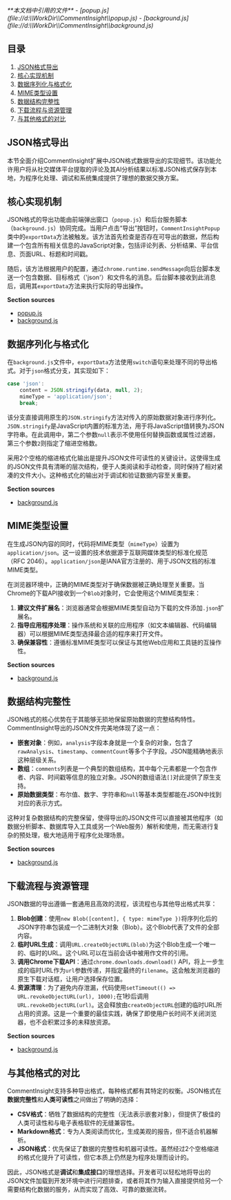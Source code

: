 <cite>
**本文档中引用的文件**
- [popup.js](file://d:\\WorkDir\\CommentInsight\\popup.js)
- [background.js](file://d:\\WorkDir\\CommentInsight\\background.js)
</cite>

## 目录
1. [JSON格式导出](#json格式导出)
2. [核心实现机制](#核心实现机制)
3. [数据序列化与格式化](#数据序列化与格式化)
4. [MIME类型设置](#mime类型设置)
5. [数据结构完整性](#数据结构完整性)
6. [下载流程与资源管理](#下载流程与资源管理)
7. [与其他格式的对比](#与其他格式的对比)

## JSON格式导出

本节全面介绍CommentInsight扩展中JSON格式数据导出的实现细节。该功能允许用户将从社交媒体平台提取的评论及其AI分析结果以标准JSON格式保存到本地，为程序化处理、调试和系统集成提供了理想的数据交换方案。

## 核心实现机制

JSON格式的导出功能由前端弹出窗口（`popup.js`）和后台服务脚本（`background.js`）协同完成。当用户点击“导出”按钮时，`CommentInsightPopup`类中的`exportData`方法被触发。该方法首先检查是否存在可导出的数据，然后构建一个包含所有相关信息的JavaScript对象，包括评论列表、分析结果、平台信息、页面URL、标题和时间戳。

随后，该方法根据用户的配置，通过`chrome.runtime.sendMessage`向后台脚本发送一个包含数据、目标格式（'json'）和文件名的消息。后台脚本接收到此消息后，调用其`exportData`方法来执行实际的导出操作。

**Section sources**
- [popup.js](file://d:\\WorkDir\\CommentInsight\\popup.js#L425-L480)
- [background.js](file://d:\\WorkDir\\CommentInsight\\background.js#L577-L616)

## 数据序列化与格式化

在`background.js`文件中，`exportData`方法使用`switch`语句来处理不同的导出格式。对于`json`格式分支，其实现如下：

```javascript
case 'json':
    content = JSON.stringify(data, null, 2);
    mimeType = 'application/json';
    break;
```

该分支直接调用原生的`JSON.stringify`方法对传入的原始数据对象进行序列化。`JSON.stringify`是JavaScript内置的标准方法，用于将JavaScript值转换为JSON字符串。在此调用中，第二个参数`null`表示不使用任何替换函数或属性过滤器，第三个参数`2`则指定了缩进空格数。

采用2个空格的缩进格式化输出是提升JSON文件可读性的关键设计。这使得生成的JSON文件具有清晰的层次结构，便于人类阅读和手动检查，同时保持了相对紧凑的文件大小。这种格式化的输出对于调试和验证数据内容至关重要。

**Section sources**
- [background.js](file://d:\\WorkDir\\CommentInsight\\background.js#L585-L588)

## MIME类型设置

在生成JSON内容的同时，代码将MIME类型（`mimeType`）设置为`application/json`。这一设置的技术依据源于互联网媒体类型的标准化规范（RFC 2046）。`application/json`是IANA官方注册的、用于JSON文档的标准MIME类型。

在浏览器环境中，正确的MIME类型对于确保数据被正确处理至关重要。当Chrome的下载API接收到一个`Blob`对象时，它会使用这个MIME类型来：
1.  **建议文件扩展名**：浏览器通常会根据MIME类型自动为下载的文件添加`.json`扩展名。
2.  **指导应用程序处理**：操作系统和关联的应用程序（如文本编辑器、代码编辑器）可以根据MIME类型选择最合适的程序来打开文件。
3.  **确保兼容性**：遵循标准MIME类型可以保证与其他Web应用和工具链的互操作性。

**Section sources**
- [background.js](file://d:\\WorkDir\\CommentInsight\\background.js#L586)

## 数据结构完整性

JSON格式的核心优势在于其能够无损地保留原始数据的完整结构特性。CommentInsight导出的JSON文件完美地体现了这一点：

*   **嵌套对象**：例如，`analysis`字段本身就是一个复杂的对象，包含了`rawAnalysis`、`timestamp`、`commentCount`等多个子字段。JSON能精确地表示这种层级关系。
*   **数组**：`comments`列表是一个典型的数组结构，其中每个元素都是一个包含作者、内容、时间戳等信息的独立对象。JSON的数组语法`[]`对此提供了原生支持。
*   **原始数据类型**：布尔值、数字、字符串和`null`等基本类型都能在JSON中找到对应的表示方式。

这种对复杂数据结构的完整保留，使得导出的JSON文件可以直接被其他程序（如数据分析脚本、数据库导入工具或另一个Web服务）解析和使用，而无需进行复杂的预处理，极大地适用于程序化处理场景。

**Section sources**
- [background.js](file://d:\\WorkDir\\CommentInsight\\background.js#L585)

## 下载流程与资源管理

JSON数据的导出遵循一套通用且高效的流程，该流程也与其他导出格式共享：

1.  **Blob创建**：使用`new Blob([content], { type: mimeType })`将序列化后的JSON字符串包装成一个二进制大对象（Blob）。这个Blob代表了文件的全部内容。
2.  **临时URL生成**：调用`URL.createObjectURL(blob)`为这个Blob生成一个唯一的、临时的URL。这个URL可以在当前会话中被用作文件的引用。
3.  **调用Chrome下载API**：通过`chrome.downloads.download()` API，将上一步生成的临时URL作为`url`参数传递，并指定最终的`filename`。这会触发浏览器的原生下载对话框，让用户选择保存位置。
4.  **资源清理**：为了避免内存泄漏，代码使用`setTimeout(() => URL.revokeObjectURL(url), 1000);`在1秒后调用`URL.revokeObjectURL(url)`。这会释放由`createObjectURL`创建的临时URL所占用的资源。这是一个重要的最佳实践，确保了即使用户长时间不关闭浏览器，也不会积累过多的未释放资源。

**Section sources**
- [background.js](file://d:\\WorkDir\\CommentInsight\\background.js#L590-L604)

## 与其他格式的对比

CommentInsight支持多种导出格式，每种格式都有其特定的权衡。JSON格式在**数据完整性**和**人类可读性**之间做出了明确的选择：

*   **CSV格式**：牺牲了数据结构的完整性（无法表示嵌套对象），但提供了极佳的人类可读性和与电子表格软件的无缝兼容性。
*   **Markdown格式**：专为人类阅读而优化，生成美观的报告，但不适合机器解析。
*   **JSON格式**：优先保证了数据的完整性和机器可读性。虽然经过2个空格缩进的格式化提升了可读性，但它本质上仍然是为程序处理而设计的。

因此，JSON格式是**调试**和**集成接口**的理想选择。开发者可以轻松地将导出的JSON文件加载到开发环境中进行问题排查，或者将其作为输入直接提供给另一个需要结构化数据的服务，从而实现了高效、可靠的数据流转。